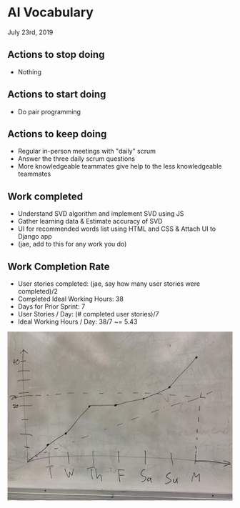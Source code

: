 # AI Vocabulary

July 23rd, 2019

## Actions to stop doing 

- Nothing

## Actions to start doing

- Do pair programming

## Actions to keep doing

- Regular in-person meetings with "daily" scrum
- Answer the three daily scrum questions
- More knowledgeable teammates give help to the less knowledgeable teammates

## Work completed 


- Understand SVD algorithm and implement SVD using JS
- Gather learning data & Estimate accuracy of SVD
- UI for recommended words list using HTML and CSS & Attach UI to Django app
- (jae, add to this for any work you do)


## Work Completion Rate
- User stories completed: (jae, say how many user stories were completed)/2
- Completed Ideal Working Hours: 38
- Days for Prior Sprint: 7
- User Stories / Day: (# completed user stories)/7
- Ideal Working Hours / Day: 38/7 ~= 5.43

![burnupChart](./image0.jpg)
